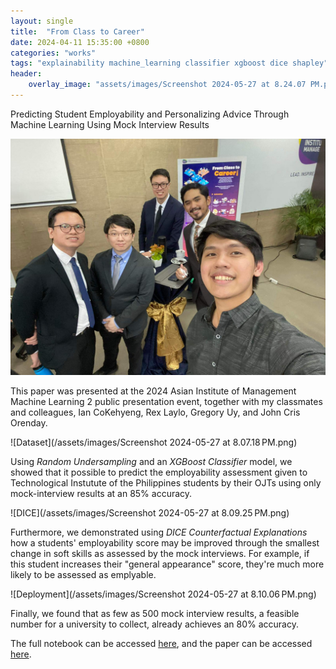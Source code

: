 ```yaml
---
layout: single
title:  "From Class to Career"
date: 2024-04-11 15:35:00 +0800
categories: "works"
tags: "explainability machine_learning classifier xgboost dice shapley"
header:
    overlay_image: "assets/images/Screenshot 2024-05-27 at 8.24.07 PM.png"
---
```


Predicting Student Employability and Personalizing Advice Through Machine Learning Using Mock Interview Results

![Group Pic](/assets/images/viber_image_2024-05-27_20-06-14-111.jpg)

This paper was presented at the 2024 Asian Institute of Management Machine Learning 2 public presentation event, together with my classmates and colleagues, Ian CoKehyeng, Rex Laylo, Gregory Uy, and John Cris Orenday.

![Dataset](/assets/images/Screenshot 2024-05-27 at 8.07.18 PM.png)

Using *Random Undersampling* and an *XGBoost Classifier* model, we showed that it possible to predict the employability assessment given to Technological Instutute of the Philippines students by their OJTs using only mock-interview results at an 85% accuracy.

![DICE](/assets/images/Screenshot 2024-05-27 at 8.09.25 PM.png)

Furthermore, we demonstrated using *DICE Counterfactual Explanations* how a students' employability score may be improved through the smallest change in soft skills as assessed by the mock interviews. For example, if this student increases their "general appearance" score, they're much more likely to be assessed as emplyable.

![Deployment](/assets/images/Screenshot 2024-05-27 at 8.10.06 PM.png)

Finally, we found that as few as 500 mock interview results, a feasible number for a university to collect, already achieves an 80% accuracy. 

The full notebook can be accessed [here](https://github.com/MiguelSingian/school-projects/blob/main/employability.ipynb), and the paper can be accessed [here](https://github.com/MiguelSingian/school-projects/blob/main/employability_paper.pdf).